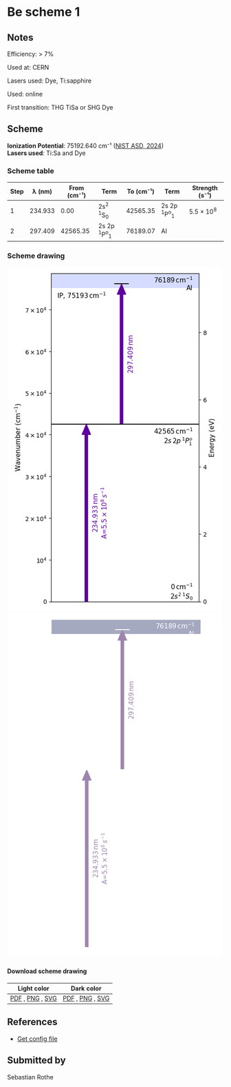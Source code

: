 # Be scheme 1

## Notes

Efficiency: > 7%

Used at: CERN

Lasers used: Dye, Ti:sapphire

Used: online

First transition: THG TiSa or SHG Dye



## Scheme

**Ionization Potential**: 75192.640 cm⁻¹ ([NIST ASD, 2024](https://www.nist.gov/pml/atomic-spectra-database))  
**Lasers used**: Ti:Sa and Dye

### Scheme table

| Step | λ (nm)  | From (cm⁻¹) |                    Term                     | To (cm⁻¹) |                    Term                     |    Strength (s⁻¹)    |
| ---- | ------- | ----------- | ------------------------------------------- | --------- | ------------------------------------------- | -------------------- |
| 1    | 234.933 | 0.00        | 2s<sup>2</sup> <sup>1</sup>S<sub>0</sub>    | 42565.35  | 2s 2p <sup>1</sup>P<sup>o</sup><sub>1</sub> | 5.5 × 10<sup>8</sup> |
| 2    | 297.409 | 42565.35    | 2s 2p <sup>1</sup>P<sup>o</sup><sub>1</sub> | 76189.07  | AI                                          |                      |


### Scheme drawing

![be scheme, light mode](be-001/be-001-light.png#only-light)
![be scheme, dark mode](be-001/be-001-dark-web.png#only-dark)

#### Download scheme drawing

|                                            Light color                                            |                                           Dark color                                           |
| ------------------------------------------------------------------------------------------------- | ---------------------------------------------------------------------------------------------- |
| [PDF](be-001/be-001-light.pdf) , [PNG](be-001/be-001-light.png) , [SVG](be-001/be-001-light.svg)  | [PDF](be-001/be-001-dark.pdf) , [PNG](be-001/be-001-dark.png) , [SVG](be-001/be-001-dark.svg)  |


## References

  - [Get config file](https://github.com/RIMS-Code/rims-code.github.io/blob/main/db/be-001.json)



## Submitted by

Sebastian Rothe

